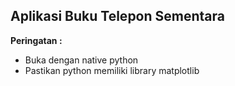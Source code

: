 ## Aplikasi Buku Telepon Sementara

**Peringatan :**
  - Buka dengan native python
  - Pastikan python memiliki library matplotlib
